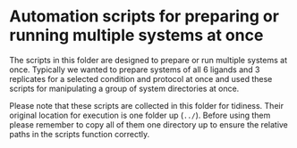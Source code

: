 # Automation scripts for preparing or running multiple systems at once

The scripts in this folder are designed to prepare or run multiple systems at once. Typically we wanted to prepare systems of all 6 ligands and 3 replicates for a selected condition and protocol at once and used these scripts for manipulating a group of system directories at once.

Please note that these scripts are collected in this folder for tidiness. Their original location for execution is one folder up (`../`). Before using them please remember to copy all of them one directory up to ensure the relative paths in the scripts function correctly.

